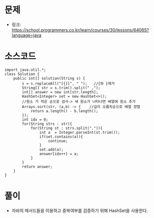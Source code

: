 # 문제
- 링크: 
<https://school.programmers.co.kr/learn/courses/30/lessons/64065?language=java>

# 소스코드
```
import java.util.*;
class Solution {
    public int[] solution(String s) {
        s = s.replaceAll("[{}]", " ");   //{와 }제거
        String[] str = s.trim().split(" ,");
        int[] answer = new int[str.length];
        HashSet<Integer> set = new HashSet<>();
        //원소 가 적은 순으로 검사-> 새 원소가 나타나면 배열에 원소 추가
        Arrays.sort(str, (a,b) -> {    //길이 오름차순으로 배열 정렬
            return a.length() - b.length();
        });
        int idx = 0;    
        for(String strs : str){
            for(String st : strs.split(",")){
                int a  = Integer.parseInt(st.trim());
                if(set.contains(a)){
                    continue;
                }
                set.add(a);
                answer[idx++] = a;         
            } 
        }
        return answer;
    }
}
```
# 풀이
- 자바의 메서드들을 이용하고 중복여부를 검증하기 위해 HashSet을 사용한다.
